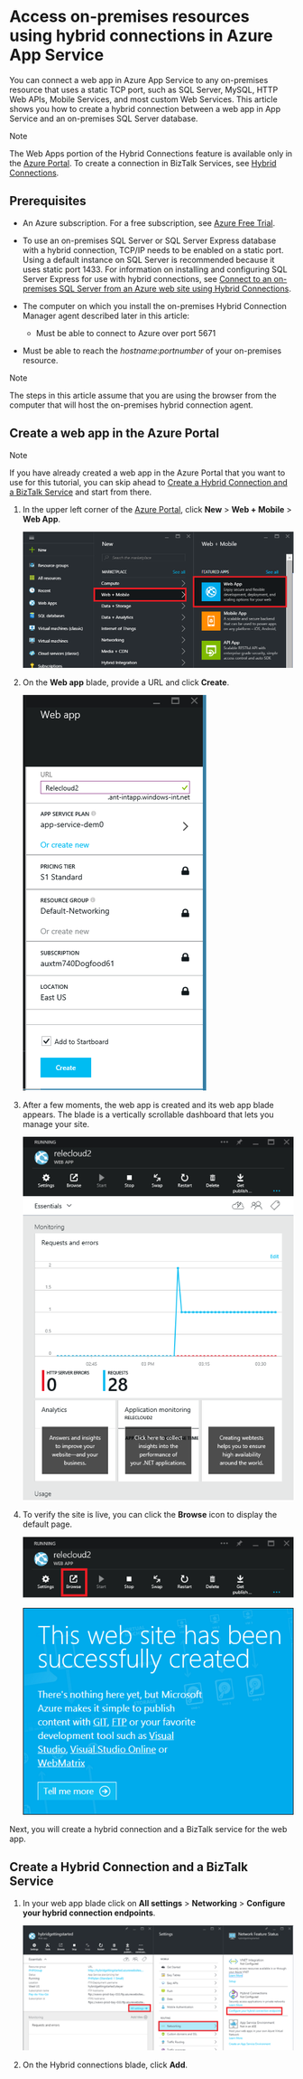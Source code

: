<properties 
    pageTitle="Access on-premises resources using hybrid connections in Azure App Service" 
    description="Create a connection between a web app in Azure App Service and an on-premises resource that uses a static TCP port" 
    services="app-service" 
    documentationCenter="" 
    authors="cephalin" 
    manager="wpickett" 
    editor="mollybos"/>

<tags 
    ms.service="app-service" 
    ms.workload="na" 
    ms.tgt_pltfrm="na" 
    ms.devlang="na" 
    ms.topic="article" 
    ms.date="11/24/2015" 
    ms.author="cephalin"/>

# Access on-premises resources using hybrid connections in Azure App Service
You can connect a web app in Azure App Service to any on-premises resource that uses a static TCP port, such as SQL Server, MySQL, HTTP Web APIs, Mobile Services, and most custom Web Services. This article shows you how to create a hybrid connection between a web app in App Service and an on-premises SQL Server database.

> [!NOTE]
> The Web Apps portion of the Hybrid Connections feature is available only in the [Azure Portal](https://portal.azure.com). To create a connection in BizTalk Services, see [Hybrid Connections](http://go.microsoft.com/fwlink/p/?LinkID=397274).  
> 
> 
## Prerequisites
* An Azure subscription. For a free subscription, see [Azure Free Trial](https://azure.microsoft.com/pricing/free-trial/). 

* To use an on-premises SQL Server or SQL Server Express database with a hybrid connection, TCP/IP needs to be enabled on a static port. Using a default instance on SQL Server is recommended because it uses static port 1433. For information on installing and configuring SQL Server Express for use with hybrid connections, see [Connect to an on-premises SQL Server from an Azure web site using Hybrid Connections](http://go.microsoft.com/fwlink/?LinkID=397979).

* The computer on which you install the on-premises Hybrid Connection Manager agent described later in this article:

  * Must be able to connect to Azure over port 5671
* Must be able to reach the *hostname*:*portnumber* of your on-premises resource. 


> [!NOTE]
> The steps in this article assume that you are using the browser from the computer that will host the on-premises hybrid connection agent.
> 
> 
## Create a web app in the Azure Portal
> [!NOTE]
> If you have already created a web app in the Azure Portal that you want to use for this tutorial, you can skip ahead to [Create a Hybrid Connection and a BizTalk Service](#CreateHC.md) and start from there.
> 
> 
1. In the upper left corner of the [Azure Portal](https://portal.azure.com), click **New** > **Web + Mobile** > **Web App**.

    ![New web app][NewWebsite]

2. On the **Web app** blade, provide a URL and click **Create**. 

    ![Website name][WebsiteCreationBlade]

3. After a few moments, the web app is created and its web app blade appears. The blade is a vertically scrollable dashboard that lets you manage your site.

    ![Website running][WebSiteRunningBlade]

4. To verify the site is live, you can click the **Browse** icon to display the default page.

    ![Click browse to see your web app][Browse]

    ![Default web app page][DefaultWebSitePage]


Next, you will create a hybrid connection and a BizTalk service for the web app.

<a name="CreateHC"></a>

## Create a Hybrid Connection and a BizTalk Service
1. In your web app blade click on **All settings** > **Networking** > **Configure your hybrid connection endpoints**.

    ![Hybrid connections][CreateHCHCIcon]

2. On the Hybrid connections blade, click **Add**.

    <!-- ![Add a hybrid connnection][CreateHCAddHC]
-->
3. The **Add a hybrid connection** blade opens.  Since this is your first hybrid connection, the **New hybrid connection** option is preselected, and the **Create hybrid connection** blade opens for you.

    ![Create a hybrid connection][TwinCreateHCBlades]

    On the **Create hybrid connection blade**:

   * For **Name**, provide a name for the connection.
* For **Hostname**, enter the name of the on-premises computer that hosts your resource.
* For **Port**, enter the port number that your on-premises resource uses (1433 for a SQL Server default instance).
* Click **Biz Talk Service**


1. The **Create BizTalk Service** blade opens. Enter a name for the BizTalk service, and then click **OK**.

    ![Create BizTalk service][CreateHCCreateBTS]

    The **Create BizTalk Service** blade closes and you are returned to the **Create hybrid connection** blade.

2. On the Create hybrid connection blade, click **OK**. 

    ![Click OK][CreateBTScomplete]

3. When the process completes, the notifications area in the Portal informs you that the connection has been successfully created.

    <!-- TODO

 Everything fails at this step. I can't create a BizTalk service in the dogfood portal. I switch to the classic portal
 (full portal) and created the BizTalk service but it doesn't seem to let you connnect them - When you finish the
 Create hybrid conn step, you get the following error
 Failed to create hybrid connection RelecIoudHC. The 
 resource type could not be found in the namespace 
 'Microsoft.BizTaIkServices for api version 2014-06-01'.

 The error indicates it couldn't find the type, not the instance.
 ![Success notification][CreateHCSuccessNotification]
 -->4. On the web app's blade, the **Hybrid connections** icon now shows that 1 hybrid connection has been created.

    ![One hybrid connection created][CreateHCOneConnectionCreated]


At this point, you have completed an important part of the cloud hybrid connection infrastructure. Next, you will create a corresponding on-premises piece.

<a name="InstallHCM"></a>

## Install the on-premises Hybrid Connection Manager to complete the connection
1. On the web app's blade, click **All settings** > **Networking** > **Configure your hybrid connection endpoints**. 

    ![Hybrid connections icon][HCIcon]

2. On the **Hybrid connections** blade, the **Status** column for the recently added endpoint shows **Not connected**. Click the connection to configure it.

    ![Not connected][NotConnected]

    The Hybrid connection blade opens.

    ![NotConnectedBlade][NotConnectedBlade]

3. On the blade, click **Listener Setup**.

    ![Click Listener Setup][ClickListenerSetup]

4. The **Hybrid connection properties** blade opens. Under **On-premises Hybrid Connection Manager**, choose **Click here to install**.

    ![Click here to install][ClickToInstallHCM]

5. In the Application Run security warning dialog, choose **Run** to continue.

    ![Choose Run to continue][ApplicationRunWarning]

6. In the **User Account Control** dialog, choose **Yes**.

   ![Choose Yes][UAC]

7. The Hybrid Connection Manager is downloaded and installed for you. 

    ![Installing][HCMInstalling]

8. When the install completes, click **Close**.

    ![Click Close][HCMInstallComplete]

    On the **Hybrid connections** blade, the **Status** column now shows **Connected**. 

    ![Connected Status][HCStatusConnected]


Now that the hybrid connection infrastructure is complete, you can create a hybrid application that uses it. 

> [!NOTE]
> If you want to get started with Azure App Service before signing up for an Azure account, go to [Try App Service](http://go.microsoft.com/fwlink/?LinkId=523751), where you can immediately create a short-lived starter web app in App Service. No credit cards required; no commitments.
> 
> 
<a name="NextSteps"></a>

## Next Steps
* For information on creating an ASP.NET web application that uses a hybrid connection, see [Connect to an on-premises SQL Server from an Azure web site using Hybrid Connections](http://go.microsoft.com/fwlink/?LinkID=397979).

* For information on using a hybrid connection with a mobile service, see [Connect to an on-premises SQL Server from an Azure mobile service using Hybrid Connections](../mobile-services-dotnet-backend-hybrid-connections-get-started.md).


### Additional Resources
[Hybrid Connections overview](http://go.microsoft.com/fwlink/p/?LinkID=397274)

[Josh Twist introduces hybrid connections (Channel 9 video)](http://channel9.msdn.com/Shows/Azure-Friday/Josh-Twist-introduces-hybrid-connections)

[Hybrid Connections web site](https://azure.microsoft.com/services/biztalk-services/)

[BizTalk Services: Dashboard, Monitor, Scale, Configure, and Hybrid Connection tabs](../biztalk-dashboard-monitor-scale-tabs/.md)

[Building a Real-World Hybrid Cloud with Seamless Application Portability (Channel 9 video)](http://channel9.msdn.com/events/TechEd/NorthAmerica/2014/DCIM-B323#fbid=)

[Connect to an on-premises SQL Server from Azure Mobile Services using Hybrid Connections (Channel 9 video)](http://channel9.msdn.com/Series/Windows-Azure-Mobile-Services/Connect-to-an-on-premises-SQL-Server-from-Azure-Mobile-Services-using-Hybrid-Connections)

## What's changed
* For a guide to the change from Websites to App Service see: [Azure App Service and Its Impact on Existing Azure Services](http://go.microsoft.com/fwlink/?LinkId=529714)

<!-- IMAGES -->

[New]:./media/web-sites-hybrid-connection-get-started/B01New.png
[NewWebsite]:./media/web-sites-hybrid-connection-get-started/B02NewWebsite.png
[WebsiteCreationBlade]:./media/web-sites-hybrid-connection-get-started/B03WebsiteCreationBlade.png
[WebSiteRunningBlade]:./media/web-sites-hybrid-connection-get-started/B04WebSiteRunningBlade.png
[Browse]:./media/web-sites-hybrid-connection-get-started/B05Browse.png
[DefaultWebSitePage]:./media/web-sites-hybrid-connection-get-started/B06DefaultWebSitePage.png
[CreateHCHCIcon]:./media/web-sites-hybrid-connection-get-started/C01CreateHCHCIcon.png
[CreateHCAddHC]:./media/web-sites-hybrid-connection-get-started/C02CreateHCAddHC.png
[TwinCreateHCBlades]:./media/web-sites-hybrid-connection-get-started/C03TwinCreateHCBlades.png
[CreateHCCreateBTS]:./media/web-sites-hybrid-connection-get-started/C04CreateHCCreateBTS.png
[CreateBTScomplete]:./media/web-sites-hybrid-connection-get-started/C05CreateBTScomplete.png
[CreateHCSuccessNotification]:./media/web-sites-hybrid-connection-get-started/C06CreateHCSuccessNotification.png
[CreateHCOneConnectionCreated]:./media/web-sites-hybrid-connection-get-started/C07CreateHCOneConnectionCreated.png
[HCIcon]:./media/web-sites-hybrid-connection-get-started/D01HCIcon.png
[NotConnected]:./media/web-sites-hybrid-connection-get-started/D02NotConnected.png
[NotConnectedBlade]:./media/web-sites-hybrid-connection-get-started/D03NotConnectedBlade.png
[ClickListenerSetup]:./media/web-sites-hybrid-connection-get-started/D04ClickListenerSetup.png
[ClickToInstallHCM]:./media/web-sites-hybrid-connection-get-started/D05ClickToInstallHCM.png
[ApplicationRunWarning]:./media/web-sites-hybrid-connection-get-started/D06ApplicationRunWarning.png
[UAC]:./media/web-sites-hybrid-connection-get-started/D07UAC.png
[HCMInstalling]:./media/web-sites-hybrid-connection-get-started/D08HCMInstalling.png
[HCMInstallComplete]:./media/web-sites-hybrid-connection-get-started/D09HCMInstallComplete.png
[HCStatusConnected]:./media/web-sites-hybrid-connection-get-started/D10HCStatusConnected.png
